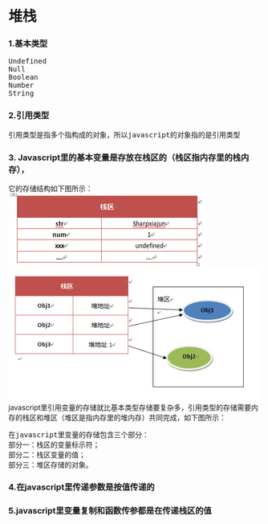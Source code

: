 <h1>堆栈</h1>
<h3>1.基本类型</h3>
<pre>
Undefined
Null
Boolean
Number
String
</pre>
<h3>2.引用类型</h3>
<pre>引用类型是指多个指构成的对象，所以javascript的对象指的是引用类型</pre>
<h3>3. Javascript里的基本变量是存放在栈区的（栈区指内存里的栈内存），</h3>
它的存储结构如下图所示：
<br/>
<img src="img/1.png"/>
<img src="img/2.png"/>
<br/>
javascript里引用变量的存储就比基本类型存储要复杂多，引用类型的存储需要内存的栈区和堆区（堆区是指内存里的堆内存）共同完成，如下图所示：
<pre>
在javascript里变量的存储包含三个部分：
部分一：栈区的变量标示符；
部分二：栈区变量的值；
部分三：堆区存储的对象。
</pre>
<h3>4.在javascript里传递参数是按值传递的</h3>
<h3>5.javascript里变量复制和函数传参都是在传递栈区的值</h3>


